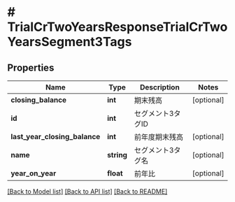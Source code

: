 # # TrialCrTwoYearsResponseTrialCrTwoYearsSegment3Tags

## Properties

Name | Type | Description | Notes
------------ | ------------- | ------------- | -------------
**closing_balance** | **int** | 期末残高 | [optional]
**id** | **int** | セグメント3タグID |
**last_year_closing_balance** | **int** | 前年度期末残高 | [optional]
**name** | **string** | セグメント3タグ名 | [optional]
**year_on_year** | **float** | 前年比 | [optional]

[[Back to Model list]](../../README.md#models) [[Back to API list]](../../README.md#endpoints) [[Back to README]](../../README.md)
